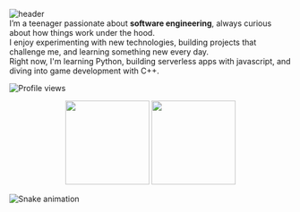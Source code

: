 ![header](https://capsule-render.vercel.app/api?type=waving&height=300&color=gradient&text=Heyy,%20I'm%20Cube!!&textBg=false)\
I’m a teenager passionate about **software engineering**, always curious about how things work under the hood.  
I enjoy experimenting with new technologies, building projects that challenge me, and learning something new every day.  
Right now, I'm learning Python, building serverless apps with javascript, and diving into game development with C++.

![Profile views](https://komarev.com/ghpvc/?username=mastercuber55&label=Profile%20views&color=0e75b6&style=flat)

<p align="center">
  <img src="https://github-readme-stats.vercel.app/api?username=mastercuber55&show_icons=true&hide=prs,contribs&rank_icon=github&include_all_commits=true&theme=tokyonight&title_color=bb86fc&icon_color=bb86fc&text_color=c9d1d9&bg_color=00000000" height="150"/>
  <img src="https://github-readme-stats.vercel.app/api/top-langs/?username=mastercuber55&layout=compact&langs_count=6&theme=tokyonight&title_color=bb86fc&text_color=c9d1d9&bg_color=00000000" height="150"/>
</p>

![Snake animation](https://github.com/mastercuber55/mastercuber55/blob/output/github-contribution-grid-snake.svg)
